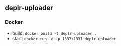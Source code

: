 ## deplr-uploader

### Docker
  - build: `docker build -t deplr-uploader .`
  - start: `docker run -d -p 1337:1337 deplr-uploader`